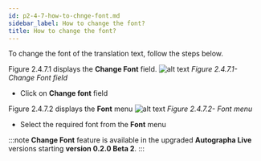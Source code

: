 ```yaml
---
id: p2-4-7-how-to-chnge-font.md
sidebar_label: How to change the font?
title: How to change the font?
---
```




To change the font of the translation text, follow the steps below.

Figure 2.4.7.1 displays the **Change Font** field.
![alt text](../../../../static/AutographaLiveImages/Translation-pane/change-font-field-fig-2.4.7.1.jpg 'Change Font field')
_Figure 2.4.7.1- Change Font field_

-   Click on **Change font** field

Figure 2.4.7.2 displays the **Font** menu
![alt text](../../../../static/AutographaLiveImages/Translation-pane/font-menu-fig-2.4.7.2.jpg 'Font menu')
_Figure 2.4.7.2- Font menu_

-   Select the required font from the **Font** menu

:::note
**Change Font** feature is available in the upgraded **Autographa Live** versions starting **version 0.2.0 Beta 2**.
:::
